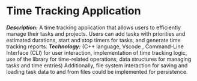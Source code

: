 
# Time Tracking Application

***Description:*** A time tracking application that allows users to efficiently manage their tasks and projects. Users can add tasks with priorities and estimated durations, start and stop timers for tasks, and generate time tracking reports.
***Technology:*** (C++ language, Vscode , Command-Line Interface (CLI) for user interaction, implementation of time tracking logic, use of the <chrono> library for time-related operations, data structures for managing tasks and time entries) Additionally, file system interaction for saving and loading task data to and from files could be implemented for persistence.